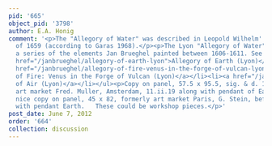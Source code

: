 ```yaml
---
pid: '665'
object_pid: '3798'
author: E.A. Honig
comment: '<p>The "Allegory of Water" was described in Leopold Wilhelm''s inventory
  of 1659 (according to Garas 1968).</p><p>The Lyon "Allegory of Water" is part of
  a series of the elements Jan Brueghel painted between 1606-1611. See Also:</p><ul><li><a
  href="/janbrueghel/allegory-of-earth-lyon">Allegory of Earth (Lyon)</a> </li><li><a
  href="/janbrueghel/allegory-of-fire-venus-in-the-forge-of-vulcan-lyon">Allegory
  of Fire: Venus in the Forge of Vulcan (Lyon)</a></li><li><a href="/janbrueghel/allegory-of-air-lyon">Allegory
  of Air (Lyon)</a></li></ul><p>Copy on panel, 57.5 x 95.5, sig. & d. 1619, formerly
  art market Fred. Muller, Amsterdam, 11.ii.19 along with pendant of Earth.  Very
  nice copy on panel, 45 x 82, formerly art market Paris, G. Stein, before 1938, also
  with pendant Earth.   These could be workshop pieces.</p>'
post_date: June 7, 2012
order: '664'
collection: discussion
---
```

